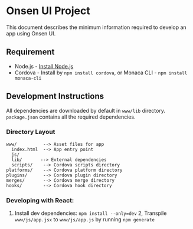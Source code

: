 Onsen UI Project
====

This document describes the minimum information required to develop an app using Onsen UI.

## Requirement

 * Node.js - [Install Node.js](http://nodejs.org)
 * Cordova - Install by `npm install cordova`, or Monaca CLI - `npm install monaca-cli`

## Development Instructions

All dependencies are downloaded by default in `www/lib` directory.
`package.json` contains all the required dependencies.


### Directory Layout

    www/          --> Asset files for app
      index.html  --> App entry point
      js/
      lib/       --> External dependencies
      scripts/    --> Cordova scripts directory
    platforms/    --> Cordova platform directory
    plugins/      --> Cordova plugin directory
    merges/       --> Cordova merge directory
    hooks/        --> Cordova hook directory

### Developing with React:
  1. Install dev dependencies: `npm install --only=dev`
  2, Transpile `www/js/app.jsx` to `www/js/app.js` by running `npm generate`
